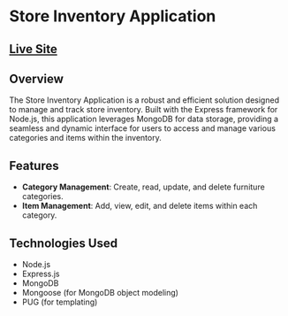 # Store Inventory Application

## [Live Site](https://florentine-skitter-macadamia.glitch.me)

## Overview

The Store Inventory Application is a robust and efficient solution designed to manage and track store inventory. Built with the Express framework for Node.js, this application leverages MongoDB for data storage, providing a seamless and dynamic interface for users to access and manage various categories and items within the inventory.

## Features

- **Category Management**: Create, read, update, and delete furniture categories.
- **Item Management**: Add, view, edit, and delete items within each category.

## Technologies Used

- Node.js
- Express.js
- MongoDB
- Mongoose (for MongoDB object modeling)
- PUG (for templating)
